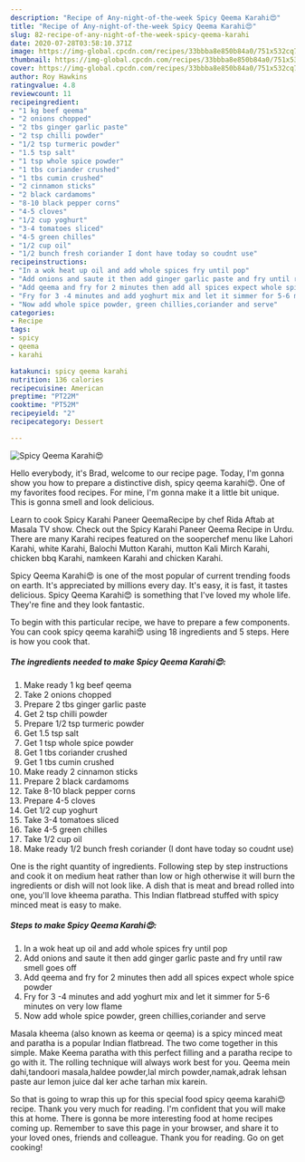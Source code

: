```yaml
---
description: "Recipe of Any-night-of-the-week Spicy Qeema Karahi😍"
title: "Recipe of Any-night-of-the-week Spicy Qeema Karahi😍"
slug: 82-recipe-of-any-night-of-the-week-spicy-qeema-karahi
date: 2020-07-28T03:58:10.371Z
image: https://img-global.cpcdn.com/recipes/33bbba8e850b84a0/751x532cq70/spicy-qeema-karahi😍-recipe-main-photo.jpg
thumbnail: https://img-global.cpcdn.com/recipes/33bbba8e850b84a0/751x532cq70/spicy-qeema-karahi😍-recipe-main-photo.jpg
cover: https://img-global.cpcdn.com/recipes/33bbba8e850b84a0/751x532cq70/spicy-qeema-karahi😍-recipe-main-photo.jpg
author: Roy Hawkins
ratingvalue: 4.8
reviewcount: 11
recipeingredient:
- "1 kg beef qeema"
- "2 onions chopped"
- "2 tbs ginger garlic paste"
- "2 tsp chilli powder"
- "1/2 tsp turmeric powder"
- "1.5 tsp salt"
- "1 tsp whole spice powder"
- "1 tbs coriander crushed"
- "1 tbs cumin crushed"
- "2 cinnamon sticks"
- "2 black cardamoms"
- "8-10 black pepper corns"
- "4-5 cloves"
- "1/2 cup yoghurt"
- "3-4 tomatoes sliced"
- "4-5 green chilles"
- "1/2 cup oil"
- "1/2 bunch fresh coriander I dont have today so coudnt use"
recipeinstructions:
- "In a wok heat up oil and add whole spices fry until pop"
- "Add onions and saute it then add ginger garlic paste and fry until raw smell goes off"
- "Add qeema and fry for 2 minutes then add all spices expect whole spice powder"
- "Fry for 3 -4 minutes and add yoghurt mix and let it simmer for 5-6 minutes on very low flame"
- "Now add whole spice powder, green chillies,coriander and serve"
categories:
- Recipe
tags:
- spicy
- qeema
- karahi

katakunci: spicy qeema karahi 
nutrition: 136 calories
recipecuisine: American
preptime: "PT22M"
cooktime: "PT52M"
recipeyield: "2"
recipecategory: Dessert

---
```



![Spicy Qeema Karahi😍](https://img-global.cpcdn.com/recipes/33bbba8e850b84a0/751x532cq70/spicy-qeema-karahi😍-recipe-main-photo.jpg)

Hello everybody, it's Brad, welcome to our recipe page. Today, I'm gonna show you how to prepare a distinctive dish, spicy qeema karahi😍. One of my favorites food recipes. For mine, I'm gonna make it a little bit unique. This is gonna smell and look delicious.

Learn to cook Spicy Karahi Paneer QeemaRecipe by chef Rida Aftab at Masala TV show. Check out the Spicy Karahi Paneer Qeema Recipe in Urdu. There are many Karahi recipes featured on the sooperchef menu like Lahori Karahi, white Karahi, Balochi Mutton Karahi, mutton Kali Mirch Karahi, chicken bbq Karahi, namkeen Karahi and chicken Karahi.

Spicy Qeema Karahi😍 is one of the most popular of current trending foods on earth. It's appreciated by millions every day. It's easy, it is fast, it tastes delicious. Spicy Qeema Karahi😍 is something that I've loved my whole life. They're fine and they look fantastic.


To begin with this particular recipe, we have to prepare a few components. You can cook spicy qeema karahi😍 using 18 ingredients and 5 steps. Here is how you cook that.

<!--inarticleads1-->

##### The ingredients needed to make Spicy Qeema Karahi😍:

1. Make ready 1 kg beef qeema
1. Take 2 onions chopped
1. Prepare 2 tbs ginger garlic paste
1. Get 2 tsp chilli powder
1. Prepare 1/2 tsp turmeric powder
1. Get 1.5 tsp salt
1. Get 1 tsp whole spice powder
1. Get 1 tbs coriander crushed
1. Get 1 tbs cumin crushed
1. Make ready 2 cinnamon sticks
1. Prepare 2 black cardamoms
1. Take 8-10 black pepper corns
1. Prepare 4-5 cloves
1. Get 1/2 cup yoghurt
1. Take 3-4 tomatoes sliced
1. Take 4-5 green chilles
1. Take 1/2 cup oil
1. Make ready 1/2 bunch fresh coriander (I dont have today so coudnt use)


One is the right quantity of ingredients. Following step by step instructions and cook it on medium heat rather than low or high otherwise it will burn the ingredients or dish will not look like. A dish that is meat and bread rolled into one, you&#39;ll love kheema paratha. This Indian flatbread stuffed with spicy minced meat is easy to make. 

<!--inarticleads2-->

##### Steps to make Spicy Qeema Karahi😍:

1. In a wok heat up oil and add whole spices fry until pop
1. Add onions and saute it then add ginger garlic paste and fry until raw smell goes off
1. Add qeema and fry for 2 minutes then add all spices expect whole spice powder
1. Fry for 3 -4 minutes and add yoghurt mix and let it simmer for 5-6 minutes on very low flame
1. Now add whole spice powder, green chillies,coriander and serve


Masala kheema (also known as keema or qeema) is a spicy minced meat and paratha is a popular Indian flatbread. The two come together in this simple. Make Keema paratha with this perfect filling and a paratha recipe to go with it. The rolling technique will always work best for you. Qeema mein dahi,tandoori masala,haldee powder,lal mirch powder,namak,adrak lehsan paste aur lemon juice dal ker ache tarhan mix karein. 

So that is going to wrap this up for this special food spicy qeema karahi😍 recipe. Thank you very much for reading. I'm confident that you will make this at home. There is gonna be more interesting food at home recipes coming up. Remember to save this page in your browser, and share it to your loved ones, friends and colleague. Thank you for reading. Go on get cooking!
